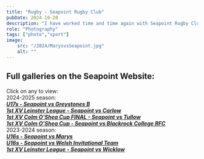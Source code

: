 ```yaml
---
title: "Rugby - Seapoint Rugby Club"
pubDate: 2024-10-20
description: "I have worked time and time again with Seapoint Rugby Club, offering my services for Senior games and underage games. The pictures appear on the Seapoint website gallery, or you can click the links below for the respective galleries."
role: "Photography"
tags: ["photo","sport"]
image:
    src: "/2024/MarysvsSeapoint.jpg"
    alt: ""
---
```


## Full galleries on the Seapoint Website:
Click on any to view:\
2024-2025 season:\
[***U17s - Seapoint vs Greystones B***](https://www.seapointrugby.club/envira/2024-10-20-seapoint-u17s-vs-greystones-b/)\
[***1st XV Leinster League - Seapoint vs Carlow***](https://www.seapointrugby.club/envira/seapoint-1xv-vs-carlow-leinster-league-21-09-2024/)\
[***1st XV Colm O'Shea Cup FINAL - Seapoint vs Tullow***](https://www.seapointrugby.club/envira/seapoint-v-tullow-colm-oshea-cup-final/)\
[***1st XV Colm O'Shea Cup - Seapoint vs Blackrock College RFC***](https://www.seapointrugby.club/envira/2024-08-24-seapoint-1st-v-blackrock/)\
2023-2024 season:\
[***U16s - Seapoint vs Marys***](https://www.seapointrugby.club/envira/2024-05-05-seapoint-u16s-vs-st-marys/)\
[***U16s - Seapoint vs Welsh Invitational Team***](https://www.seapointrugby.club/envira/2024-04-06-seapoint-u16s-vs-welsh-invitational/)\
[***1st XV Leinster League - Seapoint vs Wicklow***](https://www.seapointrugby.club/envira/2024-01-27-seapoint-1st-vs-wicklow-2/)
